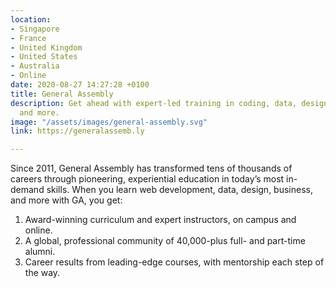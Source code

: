 ```yaml
---
location:
- Singapore
- France
- United Kingdom
- United States
- Australia
- Online
date: 2020-08-27 14:27:28 +0100
title: General Assembly
description: Get ahead with expert-led training in coding, data, design, digital marketing,
  and more.
image: "/assets/images/general-assembly.svg"
link: https://generalassemb.ly

---
```

Since 2011, General Assembly has transformed tens of thousands of careers through pioneering, experiential education in today’s most in-demand skills. When you learn web development, data, design, business, and more with GA, you get:

1. Award-winning curriculum and expert instructors, on campus and online.
2. A global, professional community of 40,000-plus full- and part-time alumni.
3. Career results from leading-edge courses, with mentorship each step of the way.